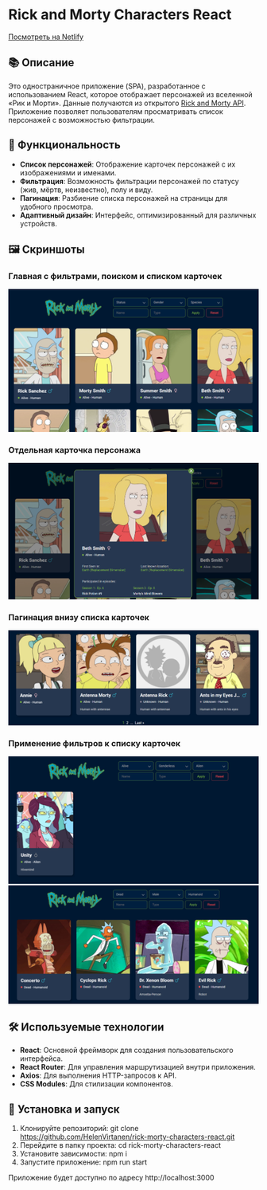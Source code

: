 # Rick and Morty Characters React

[Посмотреть на Netlify](https://virtanen-rickandmorty.netlify.app/)

## 📚 Описание

Это одностраничное приложение (SPA), разработанное с использованием React, которое отображает персонажей из вселенной «Рик и Морти». Данные получаются из открытого [Rick and Morty API](https://rickandmortyapi.com/). Приложение позволяет пользователям просматривать список персонажей с возможностью фильтрации.

## 🚀 Функциональность

- **Список персонажей**: Отображение карточек персонажей с их изображениями и именами.
- **Фильтрация**: Возможность фильтрации персонажей по статусу (жив, мёртв, неизвестно), полу и виду.
- **Пагинация**: Разбиение списка персонажей на страницы для удобного просмотра.
- **Адаптивный дизайн**: Интерфейс, оптимизированный для различных устройств.

## 🖼️ Скриншоты

### Главная с фильтрами, поиском и списком карточек

![Главная](./src/screenshots/home.png)

### Отдельная карточка персонажа

![Карточка с персонажем](./src/screenshots/beth-card.png)

### Пагинация внизу списка карточек

![Пагинация](./src/screenshots/pagination.png)

### Применение фильтров к списку карточек

![Пример 1](./src/screenshots/filters-applied.png)
![Пример 2](./src/screenshots/filters-applied-2.png)

## 🛠️ Используемые технологии

- **React**: Основной фреймворк для создания пользовательского интерфейса.
- **React Router**: Для управления маршрутизацией внутри приложения.
- **Axios**: Для выполнения HTTP-запросов к API.
- **CSS Modules**: Для стилизации компонентов.

## 🚀 Установка и запуск

1. Клонируйте репозиторий:
   git clone https://github.com/HelenVirtanen/rick-morty-characters-react.git
2. Перейдите в папку проекта:
   cd rick-morty-characters-react
3. Установите зависимости:
   npm i
4. Запустите приложение:
   npm run start

Приложение будет доступно по адресу http://localhost:3000
